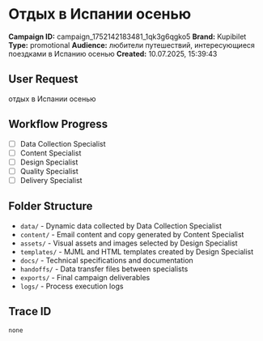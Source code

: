 # Отдых в Испании осенью

**Campaign ID:** campaign_1752142183481_1qk3g6qgko5
**Brand:** Kupibilet
**Type:** promotional
**Audience:** любители путешествий, интересующиеся поездками в Испанию осенью
**Created:** 10.07.2025, 15:39:43

## User Request
отдых в Испании осенью

## Workflow Progress
- [ ] Data Collection Specialist
- [ ] Content Specialist  
- [ ] Design Specialist
- [ ] Quality Specialist
- [ ] Delivery Specialist

## Folder Structure

- `data/` - Dynamic data collected by Data Collection Specialist
- `content/` - Email content and copy generated by Content Specialist
- `assets/` - Visual assets and images selected by Design Specialist
- `templates/` - MJML and HTML templates created by Design Specialist
- `docs/` - Technical specifications and documentation
- `handoffs/` - Data transfer files between specialists
- `exports/` - Final campaign deliverables
- `logs/` - Process execution logs

## Trace ID
`none`

